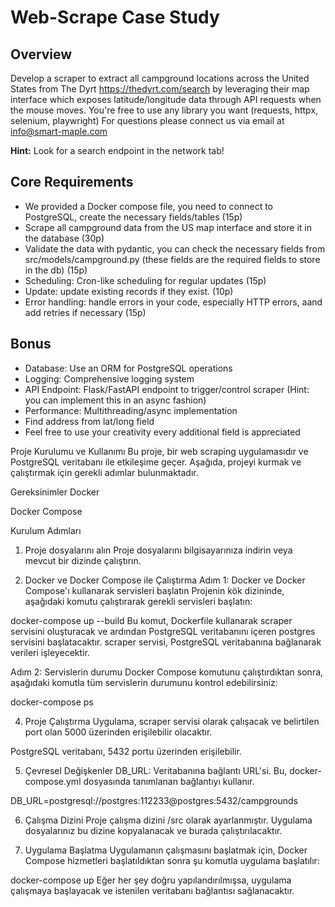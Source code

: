 # Web-Scrape Case Study

## Overview
Develop a scraper to extract all campground locations across the United States from The Dyrt https://thedyrt.com/search by leveraging their map interface which exposes latitude/longitude data through API requests when the mouse moves. You're free to use any library you want (requests, httpx, selenium, playwright)
For questions please connect us via email at info@smart-maple.com

**Hint:** Look for a search endpoint in the network tab!

## Core Requirements
- We provided a Docker compose file, you need to connect to PostgreSQL, create the necessary fields/tables (15p)
- Scrape all campground data from the US map interface and store it in the database (30p)
- Validate the data with pydantic, you can check the necessary fields from src/models/campground.py (these fields are the required fields to store in the db) (15p)
- Scheduling: Cron-like scheduling for regular updates (15p)
- Update: update existing records if they exist. (10p)
- Error handling: handle errors in your code, especially HTTP errors, aand add retries if necessary (15p)

## Bonus
- Database: Use an ORM for PostgreSQL operations
- Logging: Comprehensive logging system
- API Endpoint: Flask/FastAPI endpoint to trigger/control scraper 
  (Hint: you can implement this in an async fashion)
- Performance: Multithreading/async implementation
- Find address from lat/long field
- Feel free to use your creativity every additional field is appreciated



Proje Kurulumu ve Kullanımı
Bu proje, bir web scraping uygulamasıdır ve PostgreSQL veritabanı ile etkileşime geçer. Aşağıda, projeyi kurmak ve çalıştırmak için gerekli adımlar bulunmaktadır.

Gereksinimler
Docker

Docker Compose

Kurulum Adımları
1. Proje dosyalarını alın
Proje dosyalarını bilgisayarınıza indirin veya mevcut bir dizinde çalıştırın.

2. Docker ve Docker Compose ile Çalıştırma
Adım 1: Docker ve Docker Compose'ı kullanarak servisleri başlatın
Projenin kök dizininde, aşağıdaki komutu çalıştırarak gerekli servisleri başlatın:

docker-compose up --build
Bu komut, Dockerfile kullanarak scraper servisini oluşturacak ve ardından PostgreSQL veritabanını içeren postgres servisini başlatacaktır. scraper servisi, PostgreSQL veritabanına bağlanarak verileri işleyecektir.

Adım 2: Servislerin durumu
Docker Compose komutunu çalıştırdıktan sonra, aşağıdaki komutla tüm servislerin durumunu kontrol edebilirsiniz:

docker-compose ps

4. Proje Çalıştırma
Uygulama, scraper servisi olarak çalışacak ve belirtilen port olan 5000 üzerinden erişilebilir olacaktır.

PostgreSQL veritabanı, 5432 portu üzerinden erişilebilir.

5. Çevresel Değişkenler
DB_URL: Veritabanına bağlantı URL'si. Bu, docker-compose.yml dosyasında tanımlanan bağlantıyı kullanır.

DB_URL=postgresql://postgres:112233@postgres:5432/campgrounds

6. Çalışma Dizini
Proje çalışma dizini /src olarak ayarlanmıştır. Uygulama dosyalarınız bu dizine kopyalanacak ve burada çalıştırılacaktır.

7. Uygulama Başlatma
Uygulamanın çalışmasını başlatmak için, Docker Compose hizmetleri başlatıldıktan sonra şu komutla uygulama başlatılır:

docker-compose up
Eğer her şey doğru yapılandırılmışsa, uygulama çalışmaya başlayacak ve istenilen veritabanı bağlantısı sağlanacaktır.